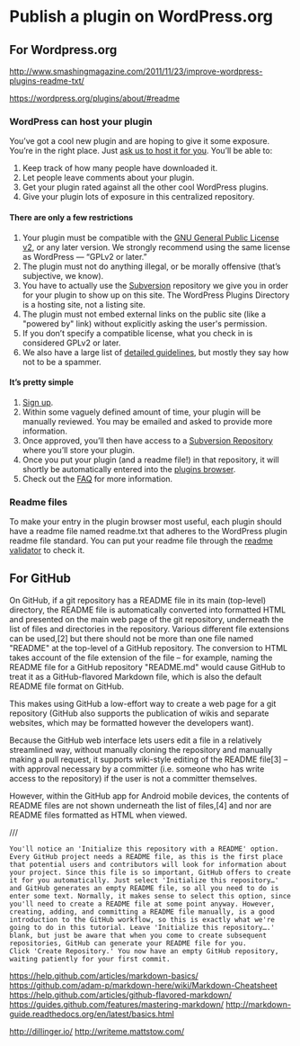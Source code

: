 # Publish a plugin on WordPress.org

## For Wordpress.org

http://www.smashingmagazine.com/2011/11/23/improve-wordpress-plugins-readme-txt/

https://wordpress.org/plugins/about/#readme

### WordPress can host your plugin

You’ve got a cool new plugin and are hoping to give it some exposure. You’re in the right place. Just [ask us to host it for you](https://wordpress.org/plugins/add/). You’ll be able to:

1. Keep track of how many people have downloaded it.
1. Let people leave comments about your plugin.
1. Get your plugin rated against all the other cool WordPress plugins.
1. Give your plugin lots of exposure in this centralized repository.

#### There are only a few restrictions

1. Your plugin must be compatible with the [GNU General Public License v2](http://www.gnu.org/licenses/license-list.en.html), or any later version. We strongly recommend using the same license as WordPress — “GPLv2 or later.”
1. The plugin must not do anything illegal, or be morally offensive (that’s subjective, we know).
1. You have to actually use the [Subversion](http://subversion.tigris.org/) repository we give you in order for your plugin to show up on this site. The WordPress Plugins Directory is a hosting site, not a listing site.
1. The plugin must not embed external links on the public site (like a "powered by" link) without explicitly asking the user's permission.
1. If you don’t specify a compatible license, what you check in is considered GPLv2 or later.
1. We also have a large list of [detailed guidelines](https://wordpress.org/plugins/about/guidelines/), but mostly they say how not to be a spammer.

#### It’s pretty simple

1. [Sign up](https://wordpress.org/plugins/add/).
1. Within some vaguely defined amount of time, your plugin will be manually reviewed. You may be emailed and asked to provide more information.
1. Once approved, you’ll then have access to a [Subversion Repository](https://wordpress.org/plugins/about/svn/) where you’ll store your plugin.
1. Once you put your plugin (and a readme file!) in that repository, it will shortly be automatically entered into the [plugins browser](https://wordpress.org/plugins/).
1. Check out the [FAQ](https://wordpress.org/plugins/about/faq/) for more information.

### Readme files

To make your entry in the plugin browser most useful, each plugin should have a readme file named readme.txt that adheres to the WordPress plugin readme file standard. You can put your readme file through the [readme validator](https://wordpress.org/plugins/about/validator/) to check it.

## For GitHub

On GitHub, if a git repository has a README file in its main (top-level) directory, the README file is automatically converted into formatted HTML and presented on the main web page of the git repository, underneath the list of files and directories in the repository. Various different file extensions can be used,[2] but there should not be more than one file named "README" at the top-level of a GitHub repository. The conversion to HTML takes account of the file extension of the file – for example, naming the README file for a GitHub repository "README.md" would cause GitHub to treat it as a GitHub-flavored Markdown file, which is also the default README file format on GitHub.

This makes using GitHub a low-effort way to create a web page for a git repository (GitHub also supports the publication of wikis and separate websites, which may be formatted however the developers want).

Because the GitHub web interface lets users edit a file in a relatively streamlined way, without manually cloning the repository and manually making a pull request, it supports wiki-style editing of the README file[3] – with approval necessary by a committer (i.e. someone who has write access to the repository) if the user is not a committer themselves.

However, within the GitHub app for Android mobile devices, the contents of README files are not shown underneath the list of files,[4] and nor are README files formatted as HTML when viewed.



///


    You'll notice an 'Initialize this repository with a README' option. Every GitHub project needs a README file, as this is the first place that potential users and contributors will look for information about your project. Since this file is so important, GitHub offers to create it for you automatically. Just select 'Initialize this repository…' and GitHub generates an empty README file, so all you need to do is enter some text. Normally, it makes sense to select this option, since you'll need to create a README file at some point anyway. However, creating, adding, and committing a README file manually, is a good introduction to the GitHub workflow, so this is exactly what we're going to do in this tutorial. Leave 'Initialize this repository….' blank, but just be aware that when you come to create subsequent repositories, GitHub can generate your README file for you.
    Click 'Create Repository.' You now have an empty GitHub repository, waiting patiently for your first commit.



https://help.github.com/articles/markdown-basics/
https://github.com/adam-p/markdown-here/wiki/Markdown-Cheatsheet
https://help.github.com/articles/github-flavored-markdown/
https://guides.github.com/features/mastering-markdown/
http://markdown-guide.readthedocs.org/en/latest/basics.html


http://dillinger.io/
http://writeme.mattstow.com/